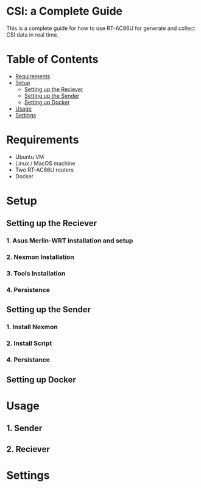 # CSI: a Complete Guide
This is a complete guide for how to use RT-AC86U for generate and collect CSI data in real time.
# Table of Contents
- [Requirements](#requirements)
- [Setup](#setup)
    - [Setting up the Reciever](#setting-up-the-reciever)
    - [Setting up the Sender](#setting-up-the-sender)
    - [Setting up Docker](#setting-up-the-sender)
- [Usage](#usage)
- [Settings](#settings)

# Requirements
- Ubuntu VM
- Linux / MacOS machine
- Two RT-AC86U routers
- Docker

# Setup
## Setting up the Reciever
### 1. Asus Merlin-WRT installation and setup
### 2. Nexmon Installation
### 3. Tools Installation
### 4. Persistence

## Setting up the Sender
### 1. Install Nexmon
### 2. Install Script
### 4. Persistance

## Setting up Docker

# Usage
## 1. Sender
## 2. Reciever
# Settings

